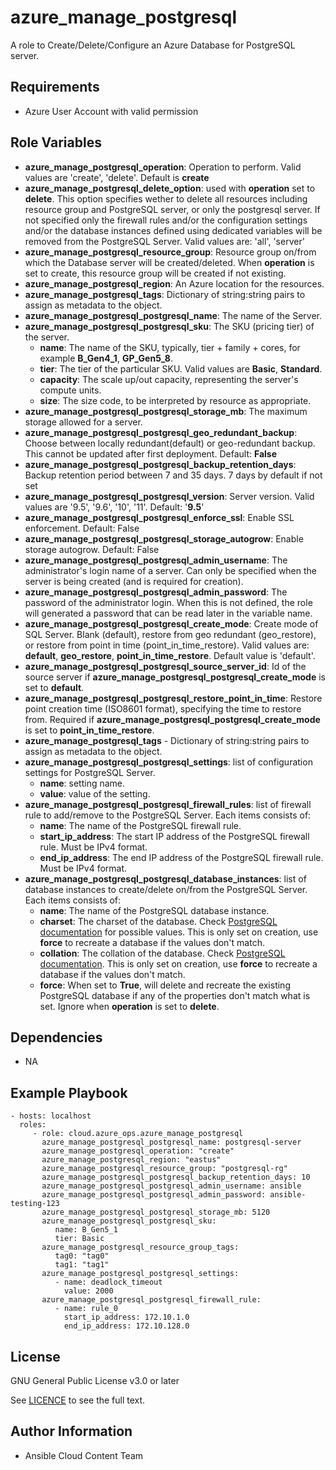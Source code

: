 azure_manage_postgresql
==================

A role to Create/Delete/Configure an Azure Database for PostgreSQL server.

Requirements
------------

* Azure User Account with valid permission

Role Variables
--------------

* **azure_manage_postgresql_operation**: Operation to perform. Valid values are 'create', 'delete'. Default is **create**
* **azure_manage_postgresql_delete_option**: used with **operation** set to **delete**. This option specifies wether to delete all resources including resource group and PostgreSQL server, or only the postgresql server. If not specified only the firewall rules and/or the configuration settings and/or the database instances defined using dedicated variables will be removed from the PostgreSQL Server. Valid values are: 'all', 'server'
* **azure_manage_postgresql_resource_group**: Resource group on/from which the Database server will be created/deleted. When **operation** is set to create, this resource group will be created if not existing.
* **azure_manage_postgresql_region**: An Azure location for the resources.
* **azure_manage_postgresql_tags**: Dictionary of string:string pairs to assign as metadata to the object.
* **azure_manage_postgresql_postgresql_name**: The name of the Server.
* **azure_manage_postgresql_postgresql_sku**: The SKU (pricing tier) of the server.
  - **name**: The name of the SKU, typically, tier + family + cores, for example **B_Gen4_1**, **GP_Gen5_8**.
  - **tier**: The tier of the particular SKU. Valid values are **Basic**, **Standard**.
  - **capacity**: The scale up/out capacity, representing the server's compute units.
  - **size**: The size code, to be interpreted by resource as appropriate.
* **azure_manage_postgresql_postgresql_storage_mb**: The maximum storage allowed for a server.
* **azure_manage_postgresql_postgresql_geo_redundant_backup**: Choose between locally redundant(default) or geo-redundant backup. This cannot be updated after first deployment. Default: **False**
* **azure_manage_postgresql_postgresql_backup_retention_days**: Backup retention period between 7 and 35 days. 7 days by default if not set
* **azure_manage_postgresql_postgresql_version**: Server version. Valid values are '9.5', '9.6', '10', '11'. Default: '**9.5**'
* **azure_manage_postgresql_postgresql_enforce_ssl**: Enable SSL enforcement. Default: False
* **azure_manage_postgresql_postgresql_storage_autogrow**: Enable storage autogrow. Default: False
* **azure_manage_postgresql_postgresql_admin_username**: The administrator's login name of a server. Can only be specified when the server is being created (and is required for creation).
* **azure_manage_postgresql_postgresql_admin_password**: The password of the administrator login. When this is not defined, the role will generated a password that can be read later in the variable name.
* **azure_manage_postgresql_postgresql_create_mode**: Create mode of SQL Server. Blank (default), restore from geo redundant (geo_restore), or restore from point in time (point_in_time_restore). Valid values are: **default**, **geo_restore**, **point_in_time_restore**. Default value is 'default'.
* **azure_manage_postgresql_postgresql_source_server_id**: Id of the source server if **azure_manage_postgresql_postgresql_create_mode** is set to **default**.
* **azure_manage_postgresql_postgresql_restore_point_in_time**: Restore point creation time (ISO8601 format), specifying the time to restore from. Required if **azure_manage_postgresql_postgresql_create_mode** is set to **point_in_time_restore**.
* **azure_manage_postgresql_tags** - Dictionary of string:string pairs to assign as metadata to the object.
* **azure_manage_postgresql_postgresql_settings**: list of configuration settings for PostgreSQL Server. 
  - **name**: setting name.
  - **value**: value of the setting.
* **azure_manage_postgresql_postgresql_firewall_rules**: list of firewall rule to add/remove to the PostgreSQL Server. Each items consists of:
  - **name**: The name of the PostgreSQL firewall rule.
  - **start_ip_address**: The start IP address of the PostgreSQL firewall rule. Must be IPv4 format.
  - **end_ip_address**: The end IP address of the PostgreSQL firewall rule. Must be IPv4 format.
* **azure_manage_postgresql_postgresql_database_instances**: list of database instances to create/delete on/from the PostgreSQL Server. Each items consists of:
  - **name**: The name of the PostgreSQL database instance.
  - **charset**: The charset of the database. Check [PostgreSQL documentation](https://www.postgresql.org/docs/9.3/multibyte.html) for possible values. This is only set on creation, use **force** to recreate a database if the values don't match.
  - **collation**: The collation of the database. Check [PostgreSQL documentation](https://www.postgresql.org/docs/9.1/collation.html). This is only set on creation, use **force** to recreate a database if the values don't match.
  - **force**:  When set to **True**, will delete and recreate the existing PostgreSQL database if any of the properties don't match what is set. Ignore when **operation** is set to **delete**.


Dependencies
------------

- NA

Example Playbook
----------------

    - hosts: localhost
      roles:
         - role: cloud.azure_ops.azure_manage_postgresql
           azure_manage_postgresql_postgresql_name: postgresql-server
           azure_manage_postgresql_operation: "create"
           azure_manage_postgresql_region: "eastus"
           azure_manage_postgresql_resource_group: "postgresql-rg"
           azure_manage_postgresql_postgresql_backup_retention_days: 10
           azure_manage_postgresql_postgresql_admin_username: ansible
           azure_manage_postgresql_postgresql_admin_password: ansible-testing-123
           azure_manage_postgresql_postgresql_storage_mb: 5120
           azure_manage_postgresql_postgresql_sku:
              name: B_Gen5_1
              tier: Basic
           azure_manage_postgresql_resource_group_tags:
              tag0: "tag0"
              tag1: "tag1"
           azure_manage_postgresql_postgresql_settings:
              - name: deadlock_timeout
                value: 2000
           azure_manage_postgresql_postgresql_firewall_rule:
              - name: rule_0
                start_ip_address: 172.10.1.0
                end_ip_address: 172.10.128.0

License
-------

GNU General Public License v3.0 or later

See [LICENCE](../../LICENSE) to see the full text.

Author Information
------------------

- Ansible Cloud Content Team
